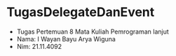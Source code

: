 # TugasDelegateDanEvent #
- Tugas Pertemuan 8 Mata Kuliah Pemrograman lanjut
- Nama: I Wayan Bayu Arya Wiguna 
- Nim: 21.11.4092
